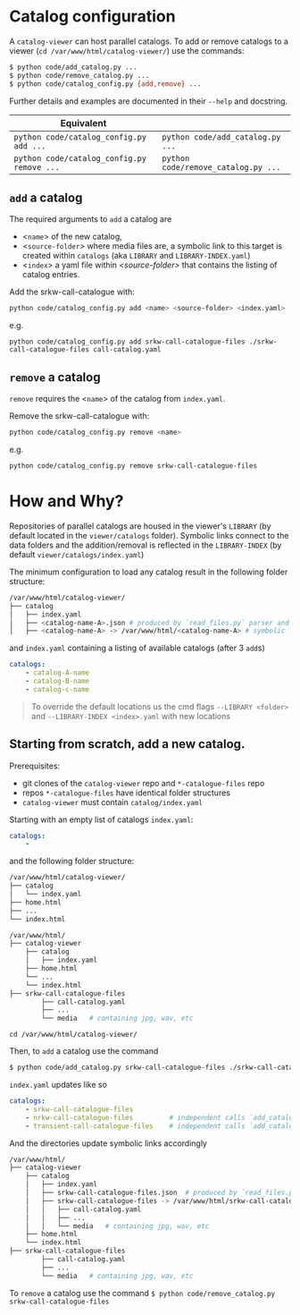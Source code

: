 # Catalog configuration

A `catalog-viewer` can host parallel catalogs. To add or remove catalogs to a viewer (`cd /var/www/html/catalog-viewer/`) use the commands:

```bash
$ python code/add_catalog.py ...
$ python code/remove_catalog.py ...
$ python code/catalog_config.py {add,remove} ...
```

Further details and examples are documented in their `--help` and docstring.

|Equivalent | |
|---|---|
| `python code/catalog_config.py add ...` | `python code/add_catalog.py ...` |
| `python code/catalog_config.py remove ...` | `python code/remove_catalog.py ...` |

## `add` a catalog

The required arguments to `add` a catalog are 
- \<`name`\> of the new catalog, 
- \<`source-folder`\> where media files are, a symbolic link to this target is created within `catalogs` (aka `LIBRARY` and `LIBRARY-INDEX.yaml`)
- \<`index`\> a yaml file within _\<source-folder\>_ that contains the listing of catalog entries.

Add the srkw-call-catalogue with:
```bash
python code/catalog_config.py add <name> <source-folder> <index.yaml>
```
e.g.
```
python code/catalog_config.py add srkw-call-catalogue-files ./srkw-call-catalogue-files call-catalog.yaml
```

## `remove` a catalog

`remove` requires the \<`name`\> of the catalog from `index.yaml`. 

Remove the srkw-call-catalogue with:
```bash
python code/catalog_config.py remove <name>
```
e.g.
```
python code/catalog_config.py remove srkw-call-catalogue-files
```

# How and Why?

Repositories of parallel catalogs are housed in the  viewer's `LIBRARY` (by default located in the `viewer/catalogs` folder). Symbolic links connect to the data folders and the addition/removal is reflected in the `LIBRARY-INDEX` (by default `viewer/catalogs/index.yaml`)

The minimum configuration to load any catalog result in the following folder structure:
```bash
/var/www/html/catalog-viewer/
├── catalog
│   ├── index.yaml
│   ├── <catalog-name-A>.json # produced by `read_files.py` parser and used by frontend
│   ├── <catalog-name-A> -> /var/www/html/<catalog-name-A> # symbolic link
```
and `index.yaml` containing a listing of available catalogs (after 3 `add`s)
```yaml
catalogs:
    - catalog-A-name
    - catalog-B-name
    - catalog-c-name
```

> To override the default locations us the cmd flags `--LIBRARY <folder>` and `--LIBRARY-INDEX <index>.yaml` with new locations

## Starting from scratch, add a new catalog.

Prerequisites: 
- git clones of the `catalog-viewer` repo and `*-catalogue-files` repo
- repos `*-catalogue-files` have identical folder structures
- `catalog-viewer` must contain `catalog/index.yaml`


Starting with an empty list of catalogs `index.yaml`:
```yaml
catalogs:
    - 
```
and the following folder structure:
```bash
/var/www/html/catalog-viewer/
├── catalog
│   └── index.yaml
├── home.html
├── ...
└── index.html
```

```bash
/var/www/html/
├── catalog-viewer
    ├── catalog
    │   ├── index.yaml
    ├── home.html
    └── ...
    └── index.html
├── srkw-call-catalogue-files
        ├── call-catalog.yaml
        ├── ...
        └── media   # containing jpg, wav, etc
```

```
cd /var/www/html/catalog-viewer/
```

Then, to `add` a catalog use the command 

```bash
$ python code/add_catalog.py srkw-call-catalogue-files ./srkw-call-catalogue-files call-catalog.yaml
```

`index.yaml` updates like so

```yaml
catalogs:
    - srkw-call-catalogue-files
    - nrkw-call-catalogue-files         # independent calls `add_catalog.py`
    - transient-call-catalogue-files    # independent calls `add_catalog.py`
```

And the directories update symbolic links accordingly

```bash
/var/www/html/
├── catalog-viewer
    ├── catalog
    │   ├── index.yaml
    │   ├── srkw-call-catalogue-files.json  # produced by `read_files.py` parser
    │   ├── srkw-call-catalogue-files -> /var/www/html/srkw-call-catalogue-files    # symbolic link
    │   │   ├── call-catalog.yaml
    │   │   ├── ...
    │   │   └── media   # containing jpg, wav, etc
    ├── home.html
    └── index.html
├── srkw-call-catalogue-files
        ├── call-catalog.yaml
        ├── ...
        └── media   # containing jpg, wav, etc
```

To `remove` a catalog use the command `$ python code/remove_catalog.py srkw-call-catalogue-files`

<!-- ## Generic Sample

The folder structure after `add`ing 3 catalogs (pacific-whales, atlantic-sharks, antarctic-dolphins)
```bash
python code/catalog_config.py add pacific-whales ./pacific-whales listing.yaml

python code/catalog_config.py add atlantic-sharks ./atlantic-sharks call-catalog.yaml

python code/catalog_config.py add antarctic-dolphins ./antarctic-dolphins data.yaml
```
 looks like:

```bash
/var/www/html/catalog-viewer/
├── catalog
│   ├── index.yaml
│   ├── pacific-whales.json # produced by `read_files.py` parser
│   ├── pacific-whales -> /var/www/html/pacific-whales # symbolic link
│   │   ├── call-catalog.yaml
│   │   ├── ...
│   ├── atlantic-sharks.json
│   ├── atlantic-sharks -> /var/www/html/atlantic-sharks
│   │   ├── call-catalog.yaml
│   │   ├── ...
│   ├── antarctic-dolphins.json
│   ├── antarctic-dolphins -> /var/www/html/antarctic-dolphins
│   │   ├── call-catalog.yaml
│   │   ├── ...
```
And `index.yaml` contains a listing of available catalogs
```yaml
catalogs:
    - pacific-whales
    - atlantic-sharks
    - antarctic-dolphins
``` -->
